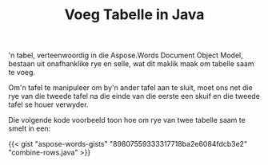 ﻿---
title: Voeg Tabelle in Java
second_title: Aspose.Words vir Java
articleTitle: Voeg By Tabelle
linktitle: Voeg By Tabelle
description: "Voeg Tabelle in Java. Gevorderde tabel manipulasies, sluit en verdeel met behulp van Java."
type: docs
weight: 90
url: /af/java/join-tables/
---

'n tabel, verteenwoordig in die Aspose.Words Document Object Model, bestaan uit onafhanklike rye en selle, wat dit maklik maak om tabelle saam te voeg.

Om'n tafel te manipuleer om by'n ander tafel aan te sluit, moet ons net die rye van die tweede tafel na die einde van die eerste een skuif en die tweede tafel se houer verwyder.

Die volgende kode voorbeeld toon hoe om rye van twee tabelle saam te smelt in een:

{{< gist "aspose-words-gists" "89807559333317718ba2e6084fdcb3e2" "combine-rows.java" >}}